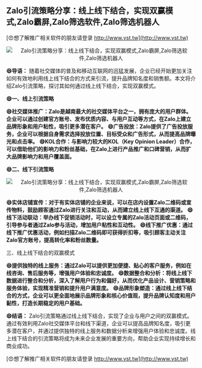 ## **Zalo引流策略分享：线上线下结合，实现双赢模式,Zalo霸屏,Zalo筛选软件,Zalo筛选机器人**

[😍想了解推广相关软件的朋友请登录 http://www.vst.tw](http://www.vst.tw)

 <center><img src="https://vst.tw/MP4/tuiguang/png/7.png" alt="Zalo引流策略分享：线上线下结合，实现双赢模式,Zalo霸屏,Zalo筛选软件,Zalo筛选机器人"></center>

**😄导语：**
随着社交媒体的普及和移动互联网的迅猛发展，企业已经开始更加关注如何有效地利用线上线下结合的方式来引流，提升品牌知名度和销售额。本文将介绍Zalo引流策略，探讨其如何通过线上线下结合，实现双赢模式。

**😄一、线上引流策略**

**😄社交媒体推广：Zalo是越南最大的社交媒体平台之一，拥有庞大的用户群体。企业可以通过创建官方账号、发布优质内容、与用户互动等方式，在Zalo上建立品牌形象和用户粘性，吸引更多潜在客户。**
**😄广告投放：Zalo提供了广告投放服务，企业可以根据自身需求选择投放位置、目标受众和广告形式，从而提高品牌曝光和点击率。**
**😄KOL合作：与影响力较大的KOL（Key Opinion Leader）合作，可以借助他们的影响力和粉丝基础，在Zalo上进行产品推广和口碑营销，从而扩大品牌影响力和用户覆盖面。**

**😄二、线下引流策略**

 <center><img src="https://vst.tw/MP4/tuiguang/png/8.png" alt="Zalo引流策略分享：线上线下结合，实现双赢模式,Zalo霸屏,Zalo筛选软件,Zalo筛选机器人"></center>

**😄实体店铺宣传：对于有实体店铺的企业来说，可以在店内设置Zalo二维码或宣传物料，鼓励顾客通过Zalo进行关注和互动，从而建立线上线下互通的渠道。**
**😄线下活动联动：举办线下促销活动时，可以设立专属的Zalo活动页面或二维码，引导参与者通过Zalo参与活动，增加用户粘性和互动性。**
**😄线下推广优惠：通过线下推广优惠活动，例如扫描Zalo二维码即可获得折扣等，吸引顾客主动关注Zalo官方账号，提高转化率和粉丝数量。**

三、线上线下结合的双赢模式

**😄提供独特的线上服务：通过Zalo可以提供更加便捷、贴心的客户服务，例如在线咨询、售后服务等，增强用户体验和忠诚度。**
**😄数据整合和分析：将线上线下数据进行整合和分析，深入了解用户行为和偏好，从而优化产品设计、营销策略和服务体验，实现精准营销和提升用户满意度。**
**😄品牌形象塑造：通过线上线下结合的方式，企业可以更全面地展示品牌形象和核心价值观，提升品牌认知度和用户黏性，打造长期稳定的用户基础。**

**😄结语：**
Zalo引流策略通过线上线下结合，实现了企业与用户之间的双赢模式。通过有效利用Zalo社交媒体平台和线下渠道，企业可以提高品牌知名度，吸引更多潜在客户，并通过提供独特的线上服务和数据分析来增强用户体验和忠诚度。线上线下结合的引流策略将成为未来企业发展的重要方向，帮助企业实现持续增长和商业成功。

[😍想了解推广相关软件的朋友请登录 http://www.vst.tw](http://www.vst.tw)



